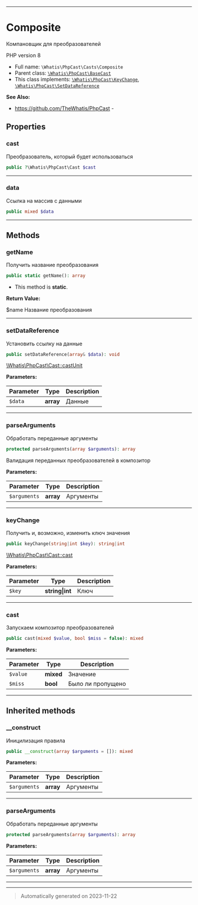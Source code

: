 ***

# Composite

Компановщик для преобразователей

PHP version 8
* Full name: `\Whatis\PhpCast\Casts\Composite`
* Parent class: [`\Whatis\PhpCast\BaseCast`](../BaseCast.md)
* This class implements:
[`\Whatis\PhpCast\KeyChange`](../KeyChange.md), [`\Whatis\PhpCast\SetDataReference`](../SetDataReference.md)

**See Also:**

* https://github.com/TheWhatis/PhpCast - 



## Properties


### cast

Преобразователь, который
будет использоваться

```php
public ?\Whatis\PhpCast\Cast $cast
```






***

### data

Ссылка на массив с данными

```php
public mixed $data
```






***

## Methods


### getName

Получить название преобразования

```php
public static getName(): array
```



* This method is **static**.





**Return Value:**

$name Название преобразования



***

### setDataReference

Установить ссылку на данные

```php
public setDataReference(array& $data): void
```

[\Whatis\PhpCast\Cast::castUnit]()






**Parameters:**

| Parameter | Type | Description |
|-----------|------|-------------|
| `$data` | **array** | Данные |




***

### parseArguments

Обработать переданные аргументы

```php
protected parseArguments(array $arguments): array
```

Валидация переданных преобразователей
в композитор






**Parameters:**

| Parameter | Type | Description |
|-----------|------|-------------|
| `$arguments` | **array** | Аргументы |




***

### keyChange

Получить и, возможно,
изменить ключ значения

```php
public keyChange(string|int $key): string|int
```

[\Whatis\PhpCast\Cast::cast]()






**Parameters:**

| Parameter | Type | Description |
|-----------|------|-------------|
| `$key` | **string&#124;int** | Ключ |




***

### cast

Запускаем композитор преобразователей

```php
public cast(mixed $value, bool $miss = false): mixed
```








**Parameters:**

| Parameter | Type | Description |
|-----------|------|-------------|
| `$value` | **mixed** | Значение |
| `$miss` | **bool** | Было ли пропущено |




***


## Inherited methods


### __construct

Иницилизация правила

```php
public __construct(array $arguments = []): mixed
```








**Parameters:**

| Parameter | Type | Description |
|-----------|------|-------------|
| `$arguments` | **array** | Аргументы |




***

### parseArguments

Обработать переданные аргументы

```php
protected parseArguments(array $arguments): array
```








**Parameters:**

| Parameter | Type | Description |
|-----------|------|-------------|
| `$arguments` | **array** | Аргументы |




***


***
> Automatically generated on 2023-11-22
